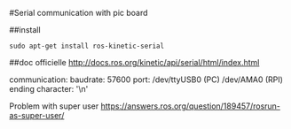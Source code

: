 #Serial communication with pic board

##install
```
sudo apt-get install ros-kinetic-serial
```

##doc officielle http://docs.ros.org/kinetic/api/serial/html/index.html

communication:
  baudrate: 57600
  port: /dev/ttyUSB0 (PC)
        /dev/AMA0 (RPI)
  ending character: '\n'

Problem with super user
  https://answers.ros.org/question/189457/rosrun-as-super-user/

